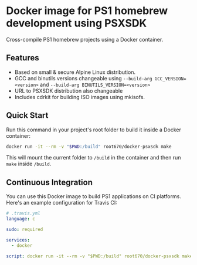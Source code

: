 # Docker image for PS1 homebrew development using PSXSDK

Cross-compile PS1 homebrew projects using a Docker container.

## Features
* Based on small & secure Alpine Linux distribution.
* GCC and binutils versions changeable using  `--build-arg GCC_VERSION=<version>`
  and `--build-arg BINUTILS_VERSION=<version>`
* URL to PSXSDK distribution also changeable 
* Includes cdrkit for building ISO images using mkisofs.

## Quick Start

Run this command in your project's root folder to build it inside a Docker
container:

```bash
docker run -it --rm -v "$PWD:/build" root670/docker-psxsdk make
```

This will mount the current folder to `/build` in the container and then run
`make` inside `/build`.

## Continuous Integration

You can use this Docker image to build PS1 applications on CI platforms. Here's 
an example configuration for Travis CI:

```yaml
# .travis.yml
language: c

sudo: required

services:
  - docker

script: docker run -it --rm -v "$PWD:/build" root670/docker-psxsdk make test
```

